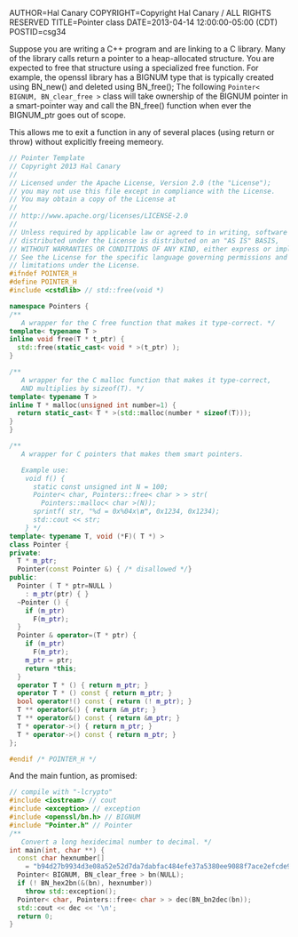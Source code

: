 AUTHOR=Hal Canary
COPYRIGHT=Copyright Hal Canary / ALL RIGHTS RESERVED
TITLE=Pointer class
DATE=2013-04-14 12:00:00-05:00 (CDT)
POSTID=csg34

Suppose you are writing a C++ program and are linking to a C library. Many of the library calls return a pointer to a heap-allocated structure. You are expected to free that structure using a specialized free function. For example, the openssl library has a BIGNUM type that is typically created using BN\_new() and deleted using BN\_free(); The following `Pointer< BIGNUM, BN_clear_free >` class will take ownership of the BIGNUM pointer in a smart-pointer way and call the BN\_free() function when ever the BIGNUM\_ptr goes out of scope.

This allows me to exit a function in any of several places (using return or throw) without explicitly freeing memeory.

```C++
// Pointer Template
// Copyright 2013 Hal Canary
//
// Licensed under the Apache License, Version 2.0 (the "License");
// you may not use this file except in compliance with the License.
// You may obtain a copy of the License at
//
// http://www.apache.org/licenses/LICENSE-2.0
//
// Unless required by applicable law or agreed to in writing, software
// distributed under the License is distributed on an "AS IS" BASIS,
// WITHOUT WARRANTIES OR CONDITIONS OF ANY KIND, either express or implied.
// See the License for the specific language governing permissions and
// limitations under the License.
#ifndef POINTER_H
#define POINTER_H
#include <cstdlib> // std::free(void *)

namespace Pointers {
/**
   A wrapper for the C free function that makes it type-correct. */
template< typename T >
inline void free(T * t_ptr) {
  std::free(static_cast< void * >(t_ptr) );
}

/**
   A wrapper for the C malloc function that makes it type-correct,
   AND multiplies by sizeof(T). */
template< typename T >
inline T * malloc(unsigned int number=1) {
  return static_cast< T * >(std::malloc(number * sizeof(T)));
}
}

/**
   A wrapper for C pointers that makes them smart pointers.

   Example use:
    void f() {
      static const unsigned int N = 100;
      Pointer< char, Pointers::free< char > > str(
        Pointers::malloc< char >(N));
      sprintf( str, "%d = 0x%04x\n", 0x1234, 0x1234);
      std::cout << str;
    } */
template< typename T, void (*F)( T *) >
class Pointer {
private:
  T * m_ptr;
  Pointer(const Pointer &) { /* disallowed */}
public:
  Pointer ( T * ptr=NULL )
    : m_ptr(ptr) { }
  ~Pointer () {
    if (m_ptr)
      F(m_ptr);
  }
  Pointer & operator=(T * ptr) {
    if (m_ptr)
      F(m_ptr);
    m_ptr = ptr;
    return *this;
  }
  operator T * () { return m_ptr; }
  operator T * () const { return m_ptr; }
  bool operator!() const { return (! m_ptr); }
  T ** operator&() { return &m_ptr; }
  T ** operator&() const { return &m_ptr; }
  T * operator->() { return m_ptr; }
  T * operator->() const { return m_ptr; }
};

#endif /* POINTER_H */
```

And the main funtion, as promised:

```C++
// compile with "-lcrypto"
#include <iostream> // cout
#include <exception> // exception
#include <openssl/bn.h> // BIGNUM
#include "Pointer.h" // Pointer
/**
   Convert a long hexidecimal number to decimal. */
int main(int, char **) {
  const char hexnumber[]
    = "b94d27b9934d3e08a52e52d7da7dabfac484efe37a5380ee9088f7ace2efcde9";
  Pointer< BIGNUM, BN_clear_free > bn(NULL);
  if (! BN_hex2bn(&(bn), hexnumber))
    throw std::exception();
  Pointer< char, Pointers::free< char > > dec(BN_bn2dec(bn));
  std::cout << dec << '\n';
  return 0;
}
```
